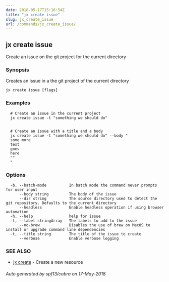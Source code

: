 ```yaml
---
date: 2018-05-17T15:16:54Z
title: "jx create issue"
slug: jx_create_issue
url: /commands/jx_create_issue/
---
```

## jx create issue

Create an issue on the git project for the current directory

### Synopsis

Creates an issue in a the git project of the current directory

```
jx create issue [flags]
```

### Examples

```
  # Create an issue in the current project
  jx create issue -t "something we should do"
  
  
  # Create an issue with a title and a body
  jx create issue -t "something we should do" --body "
  some more
  text
  goes
  here
  ""
  "
```

### Options

```
  -b, --batch-mode          In batch mode the command never prompts for user input
      --body string         The body of the issue
      --dir string          The source directory used to detect the git repository. Defaults to the current directory
      --headless            Enable headless operation if using browser automation
  -h, --help                help for issue
  -l, --label stringArray   The labels to add to the issue
      --no-brew             Disables the use of brew on MacOS to install or upgrade command line dependencies
  -t, --title string        The title of the issue to create
      --verbose             Enable verbose logging
```

### SEE ALSO

* [jx create](/commands/jx_create/)	 - Create a new resource

###### Auto generated by spf13/cobra on 17-May-2018
